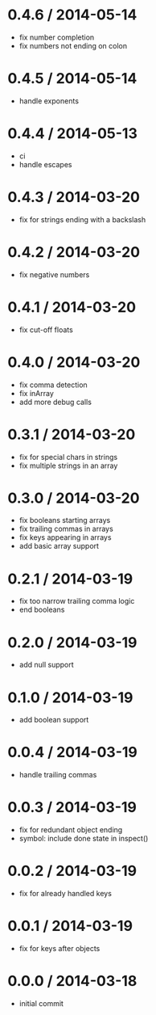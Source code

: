 
0.4.6 / 2014-05-14
==================

 * fix number completion
 * fix numbers not ending on colon

0.4.5 / 2014-05-14
==================

 * handle exponents

0.4.4 / 2014-05-13
==================

 * ci
 * handle escapes

0.4.3 / 2014-03-20
==================

 * fix for strings ending with a backslash

0.4.2 / 2014-03-20
==================

 * fix negative numbers

0.4.1 / 2014-03-20
==================

 * fix cut-off floats

0.4.0 / 2014-03-20
==================

 * fix comma detection
 * fix inArray
 * add more debug calls

0.3.1 / 2014-03-20
==================

 * fix for special chars in strings
 * fix multiple strings in an array

0.3.0 / 2014-03-20 
==================

 * fix booleans starting arrays
 * fix trailing commas in arrays
 * fix keys appearing in arrays
 * add basic array support

0.2.1 / 2014-03-19
==================

 * fix too narrow trailing comma logic
 * end booleans

0.2.0 / 2014-03-19
==================

 * add null support

0.1.0 / 2014-03-19
==================

 * add boolean support

0.0.4 / 2014-03-19
==================

 * handle trailing commas

0.0.3 / 2014-03-19
==================

 * fix for redundant object ending
 * symbol: include done state in inspect()

0.0.2 / 2014-03-19
==================

 * fix for already handled keys

0.0.1 / 2014-03-19 
==================

 * fix for keys after objects

0.0.0 / 2014-03-18
==================

 * initial commit
